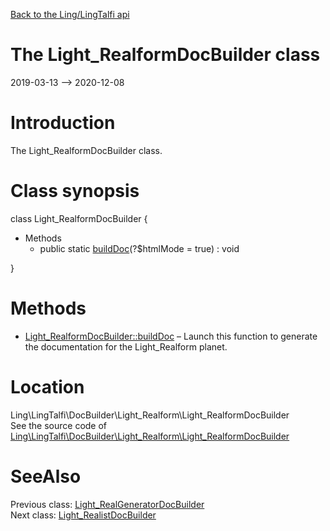 [Back to the Ling/LingTalfi api](https://github.com/lingtalfi/LingTalfi/blob/master/doc/api/Ling/LingTalfi.md)



The Light_RealformDocBuilder class
================
2019-03-13 --> 2020-12-08






Introduction
============

The Light_RealformDocBuilder class.



Class synopsis
==============


class <span class="pl-k">Light_RealformDocBuilder</span>  {

- Methods
    - public static [buildDoc](https://github.com/lingtalfi/LingTalfi/blob/master/doc/api/Ling/LingTalfi/DocBuilder/Light_Realform/Light_RealformDocBuilder/buildDoc.md)(?$htmlMode = true) : void

}






Methods
==============

- [Light_RealformDocBuilder::buildDoc](https://github.com/lingtalfi/LingTalfi/blob/master/doc/api/Ling/LingTalfi/DocBuilder/Light_Realform/Light_RealformDocBuilder/buildDoc.md) &ndash; Launch this function to generate the documentation for the Light_Realform planet.





Location
=============
Ling\LingTalfi\DocBuilder\Light_Realform\Light_RealformDocBuilder<br>
See the source code of [Ling\LingTalfi\DocBuilder\Light_Realform\Light_RealformDocBuilder](https://github.com/lingtalfi/LingTalfi/blob/master/DocBuilder/Light_Realform/Light_RealformDocBuilder.php)



SeeAlso
==============
Previous class: [Light_RealGeneratorDocBuilder](https://github.com/lingtalfi/LingTalfi/blob/master/doc/api/Ling/LingTalfi/DocBuilder/Light_RealGenerator/Light_RealGeneratorDocBuilder.md)<br>Next class: [Light_RealistDocBuilder](https://github.com/lingtalfi/LingTalfi/blob/master/doc/api/Ling/LingTalfi/DocBuilder/Light_Realist/Light_RealistDocBuilder.md)<br>
